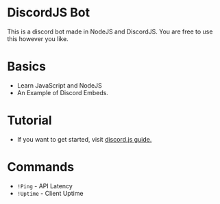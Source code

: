 # DiscordJS Bot
This is a discord bot made in NodeJS and DiscordJS.
You are free to use this however you like.
# Basics
- Learn JavaScript and NodeJS
- An Example of Discord Embeds.
# Tutorial
- If you want to get started, visit [discord.js guide.](https://discordjs.guide/)
# Commands
- `!Ping` - API Latency
- `!Uptime` - Client Uptime
